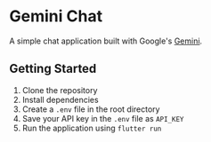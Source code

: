 # Gemini Chat
A simple chat application built with Google's [Gemini](https://ai.google.dev/).

## Getting Started
1. Clone the repository
2. Install dependencies
3. Create a `.env` file in the root directory
4. Save your API key in the `.env` file as `API_KEY`
5. Run the application using `flutter run`